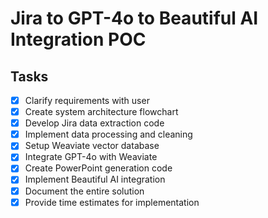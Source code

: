 # Jira to GPT-4o to Beautiful AI Integration POC

## Tasks
- [x] Clarify requirements with user
- [x] Create system architecture flowchart
- [x] Develop Jira data extraction code
- [x] Implement data processing and cleaning
- [x] Setup Weaviate vector database
- [x] Integrate GPT-4o with Weaviate
- [x] Create PowerPoint generation code
- [x] Implement Beautiful AI integration
- [x] Document the entire solution
- [x] Provide time estimates for implementation
